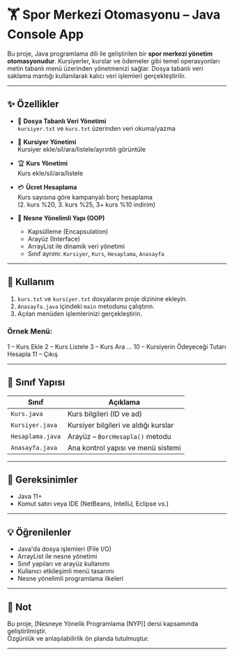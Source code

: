 # 🏋️ Spor Merkezi Otomasyonu – Java Console App

Bu proje, Java programlama dili ile geliştirilen bir **spor merkezi yönetim otomasyonudur**. Kursiyerler, kurslar ve ödemeler gibi temel operasyonları metin tabanlı menü üzerinden yönetmenizi sağlar. Dosya tabanlı veri saklama mantığı kullanılarak kalıcı veri işlemleri gerçekleştirilir.

---

## ✨ Özellikler

- 📂 **Dosya Tabanlı Veri Yönetimi**  
  `kursiyer.txt` ve `kurs.txt` üzerinden veri okuma/yazma

- 👥 **Kursiyer Yönetimi**  
  Kursiyer ekle/sil/ara/listele/ayrıntılı görüntüle

- 🏆 **Kurs Yönetimi**  
  Kurs ekle/sil/ara/listele

- 💳 **Ücret Hesaplama**  
  Kurs sayısına göre kampanyalı borç hesaplama  
  (2. kurs %20, 3. kurs %25, 3+ kurs %10 indirim)

- 🧱 **Nesne Yönelimli Yapı (OOP)**  
  - Kapsülleme (Encapsulation)  
  - Arayüz (Interface)  
  - ArrayList ile dinamik veri yönetimi  
  - Sınıf ayrımı: `Kursiyer`, `Kurs`, `Hesaplama`, `Anasayfa`

---

## 🧾 Kullanım

1. `kurs.txt` ve `kursiyer.txt` dosyalarını proje dizinine ekleyin.  
2. `Anasayfa.java` içindeki `main` metodunu çalıştırın.  
3. Açılan menüden işlemlerinizi gerçekleştirin.

### Örnek Menü:

1 – Kurs Ekle
2 – Kurs Listele
3 – Kurs Ara
...
10 – Kursiyerin Ödeyeceği Tutarı Hesapla
11 – Çıkış


---

## 📁 Sınıf Yapısı

| Sınıf          | Açıklama |
|----------------|----------|
| `Kurs.java`        | Kurs bilgileri (ID ve ad) |
| `Kursiyer.java`    | Kursiyer bilgileri ve aldığı kurslar |
| `Hesaplama.java`   | Arayüz – `BorcHesapla()` metodu |
| `Anasayfa.java`    | Ana kontrol yapısı ve menü sistemi |

---

## 🔧 Gereksinimler

- Java 11+
- Komut satırı veya IDE (NetBeans, IntelliJ, Eclipse vs.)

---

## 💡 Öğrenilenler

- Java'da dosya işlemleri (File I/O)  
- ArrayList ile nesne yönetimi  
- Sınıf yapıları ve arayüz kullanımı  
- Kullanıcı etkileşimli menü tasarımı  
- Nesne yönelimli programlama ilkeleri

---

## 📌 Not

Bu proje, [Nesneye Yönelik Programlama (NYP)] dersi kapsamında geliştirilmiştir.  
Özgünlük ve anlaşılabilirlik ön planda tutulmuştur.

---
